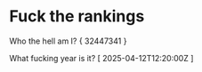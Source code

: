 # Fuck the rankings

Who the hell am I?
{ 32447341 }

What fucking year is it?
[ 2025-04-12T12:20:00Z ]

